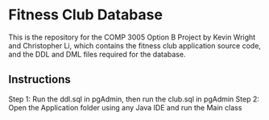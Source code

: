 # Fitness Club Database

This is the repository for the COMP 3005 Option B Project by Kevin Wright and Christopher Li, which contains the fitness club application source code, and the DDL and DML files required for the database.

## Instructions
Step 1: Run the ddl.sql in pgAdmin, then run the club.sql in pgAdmin
Step 2: Open the Application folder using any Java IDE and run the Main class
